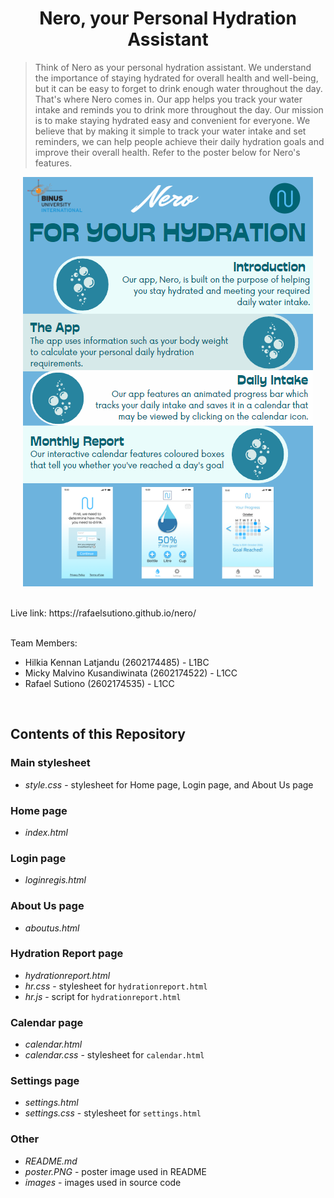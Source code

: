 # <h1 align="center">Nero, your Personal Hydration Assistant</h1>

> Think of Nero as your personal hydration assistant. We understand the importance of staying hydrated for overall health and well-being, but it can be easy to forget to drink enough water throughout the day. That's where Nero comes in. Our app helps you track your water intake and reminds you to drink more throughout the day. Our mission is to make staying hydrated easy and convenient for everyone. We believe that by making it simple to track your water intake and set reminders, we can help people achieve their daily hydration goals and improve their overall health. Refer to the poster below for Nero's features.
<p align="center">
<img src="poster.PNG">
</p>
<br>
Live link: https://rafaelsutiono.github.io/nero/
<br><br>

Team Members:
- Hilkia Kennan Latjandu (2602174485) - L1BC
- Micky Malvino Kusandiwinata (2602174522) - L1CC
- Rafael Sutiono (2602174535) - L1CC
<br>

## Contents of this Repository

### Main stylesheet
- *style.css* - stylesheet for Home page, Login page, and About Us page

### Home page
- *index.html*

### Login page
- *loginregis.html*

### About Us page
- *aboutus.html*

### Hydration Report page
- *hydrationreport.html*
- *hr.css* - stylesheet for `hydrationreport.html`
- *hr.js* - script for `hydrationreport.html`

### Calendar page
- *calendar.html*
- *calendar.css* - stylesheet for `calendar.html`

### Settings page
- *settings.html*
- *settings.css* - stylesheet for `settings.html`

### Other
- *README.md*
- *poster.PNG* - poster image used in README
- *images* - images used in source code






